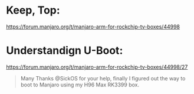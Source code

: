 # Keep, Top:
https://forum.manjaro.org/t/manjaro-arm-for-rockchip-tv-boxes/44998

# Understandign U-Boot:
https://forum.manjaro.org/t/manjaro-arm-for-rockchip-tv-boxes/44998/27

>Many Thanks @SickOS for your help, finally I figured out the way to boot to Manjaro using my H96 Max RK3399 box.
